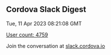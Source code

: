 ## Cordova Slack Digest
Tue, 11 Apr 2023 08:21:08 GMT

[User count: 4759](https://cordova.slack.com/)


Join the conversation at [slack.cordova.io](http://slack.cordova.io/)
